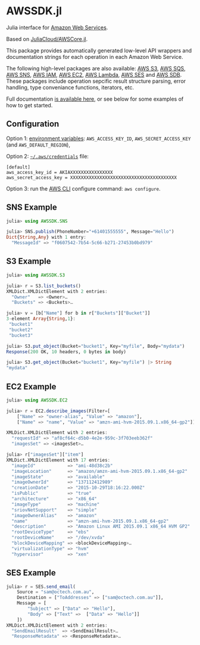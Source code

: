 # AWSSDK.jl

Julia interface for [Amazon Web Services](https://aws.amazon.com).

Based on [JuliaCloud/AWSCore.jl](https://github.com/JuliaCloud/AWSCore.jl).

This package provides automatically generated low-level API wrappers and
documentation strings for each operation in each Amazon Web Service.

The following high-level packages are also available:
[AWS S3](http://github.com/samoconnor/AWSS3.jl),
[AWS SQS](http://github.com/samoconnor/AWSSQS.jl),
[AWS SNS](http://github.com/samoconnor/AWSSNS.jl),
[AWS IAM](http://github.com/samoconnor/AWSIAM.jl),
[AWS EC2](http://github.com/samoconnor/AWSEC2.jl),
[AWS Lambda](http://github.com/samoconnor/AWSLambda.jl),
[AWS SES](http://github.com/samoconnor/AWSSES.jl) and
[AWS SDB](http://github.com/samoconnor/AWSSDB.jl).
These packages include operation sepcific result structure parsing, error
handling, type conveniance functions, iterators, etc.


Full documentation [is available here](https://juliacloud.github.io/AWSCore.jl/build/index.html),
or see below for some examples of how to get started.


## Configuration

Option 1: [environment variables](http://docs.aws.amazon.com/cli/latest/userguide/cli-environment.html):
`AWS_ACCESS_KEY_ID`, `AWS_SECRET_ACCESS_KEY` (and `AWS_DEFAULT_REGION`),

Option 2: [`~/.aws/credentials`](http://docs.aws.amazon.com/cli/latest/userguide/cli-config-files.html) file:
```
[default]
aws_access_key_id = AKIAXXXXXXXXXXXXXXXX
aws_secret_access_key = XXXXXXXXXXXXXXXXXXXXXXXXXXXXXXXXXXXXXXXX
```

Option 3: run the [AWS CLI](http://docs.aws.amazon.com/cli/latest/userguide/cli-chap-getting-started.html#cli-quick-configuration)
configure command: `aws configure`.

## SNS Example

```julia
julia> using AWSSDK.SNS

julia> SNS.publish(PhoneNumber="+61401555555", Message="Hello")
Dict{String,Any} with 1 entry:
  "MessageId" => "f0607542-7b54-5c66-b271-27453b0bd979"
```

## S3 Example

```julia
julia> using AWSSDK.S3

julia> r = S3.list_buckets()
XMLDict.XMLDictElement with 2 entries:
  "Owner"   => <Owner>…
  "Buckets" => <Buckets>…

julia> v = [b["Name"] for b in r["Buckets"]["Bucket"]]
3-element Array{String,1}:
 "bucket1"
 "bucket2"
 "bucket3"

julia> S3.put_object(Bucket="bucket1", Key="myfile", Body="mydata")
Response(200 OK, 10 headers, 0 bytes in body)

julia> S3.get_object(Bucket="bucket1", Key="myfile") |> String
"mydata"

```

## EC2 Example

```julia
julia> using AWSSDK.EC2

julia> r = EC2.describe_images(Filter=[
    ["Name" => "owner-alias", "Value" => "amazon"],
    ["Name" => "name", "Value" => "amzn-ami-hvm-2015.09.1.x86_64-gp2"]])

XMLDict.XMLDictElement with 2 entries:
  "requestId" => "af8cf64c-d5b0-4e2e-959c-3f703eeb362f"
  "imagesSet" => <imagesSet>…

julia> r["imagesSet"]["item"]
XMLDict.XMLDictElement with 17 entries:
  "imageId"            => "ami-48d38c2b"
  "imageLocation"      => "amazon/amzn-ami-hvm-2015.09.1.x86_64-gp2"
  "imageState"         => "available"
  "imageOwnerId"       => "137112412989"
  "creationDate"       => "2015-10-29T18:16:22.000Z"
  "isPublic"           => "true"
  "architecture"       => "x86_64"
  "imageType"          => "machine"
  "sriovNetSupport"    => "simple"
  "imageOwnerAlias"    => "amazon"
  "name"               => "amzn-ami-hvm-2015.09.1.x86_64-gp2"
  "description"        => "Amazon Linux AMI 2015.09.1 x86_64 HVM GP2"
  "rootDeviceType"     => "ebs"
  "rootDeviceName"     => "/dev/xvda"
  "blockDeviceMapping" => <blockDeviceMapping>…
  "virtualizationType" => "hvm"
  "hypervisor"         => "xen"
```

## SES Example

```julia
julia> r = SES.send_email(
    Source = "sam@octech.com.au",
    Destination = ["ToAddresses" => ["sam@octech.com.au"]],
    Message = [
        "Subject" => ["Data" => "Hello"],
        "Body" => ["Text" =>  ["Data" => "Hello"]]
    ])
XMLDict.XMLDictElement with 2 entries:
  "SendEmailResult"  => <SendEmailResult>…
  "ResponseMetadata" => <ResponseMetadata>…
```
